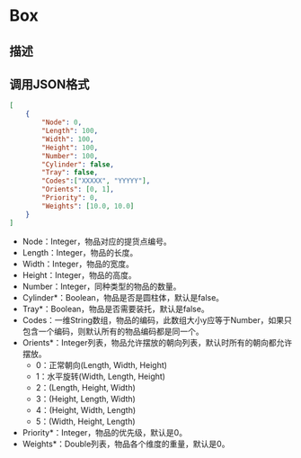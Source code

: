 # Box


## 描述

## 调用JSON格式

```json
[
	{
		"Node": 0,
		"Length": 100,
		"Width": 100,
		"Height": 100,
		"Number": 100,
		"Cylinder": false,
		"Tray": false,
		"Codes":["XXXXX", "YYYYY"],
		"Orients": [0, 1], 
		"Priority": 0,
		"Weights": [10.0, 10.0]
	}
]
```
* Node：Integer，物品对应的提货点编号。
* Length：Integer，物品的长度。
* Width：Integer，物品的宽度。
* Height：Integer，物品的高度。
* Number：Integer，同种类型的物品的数量。
* Cylinder\*：Boolean，物品是否是圆柱体，默认是false。
* Tray\*：Boolean，物品是否需要装托，默认是false。
* Codes：一维String数组，物品的编码，此数组大小y应等于Number，如果只包含一个编码，则默认所有的物品编码都是同一个。
* Orients\*：Integer列表，物品允许摆放的朝向列表，默认时所有的朝向都允许摆放。
  + 0：正常朝向(Length, Width, Height)
  + 1：水平旋转(Width, Length, Height)
  + 2：(Length, Height, Width)
  + 3：(Height, Length, Width)
  + 4：(Height, Width, Length)
  + 5：(Width, Height, Length)
* Priority\*：Integer，物品的优先级，默认是0。
* Weights\*：Double列表，物品各个维度的重量，默认是0。
